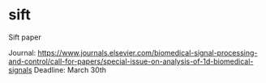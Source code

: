 # sift
Sift paper

Journal: https://www.journals.elsevier.com/biomedical-signal-processing-and-control/call-for-papers/special-issue-on-analysis-of-1d-biomedical-signals
Deadline: March 30th
